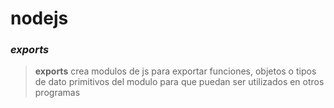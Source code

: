 # nodejs

### _exports_

 > **exports** crea modulos de js para exportar funciones, objetos o tipos de dato primitivos del modulo para que puedan ser utilizados en otros programas

